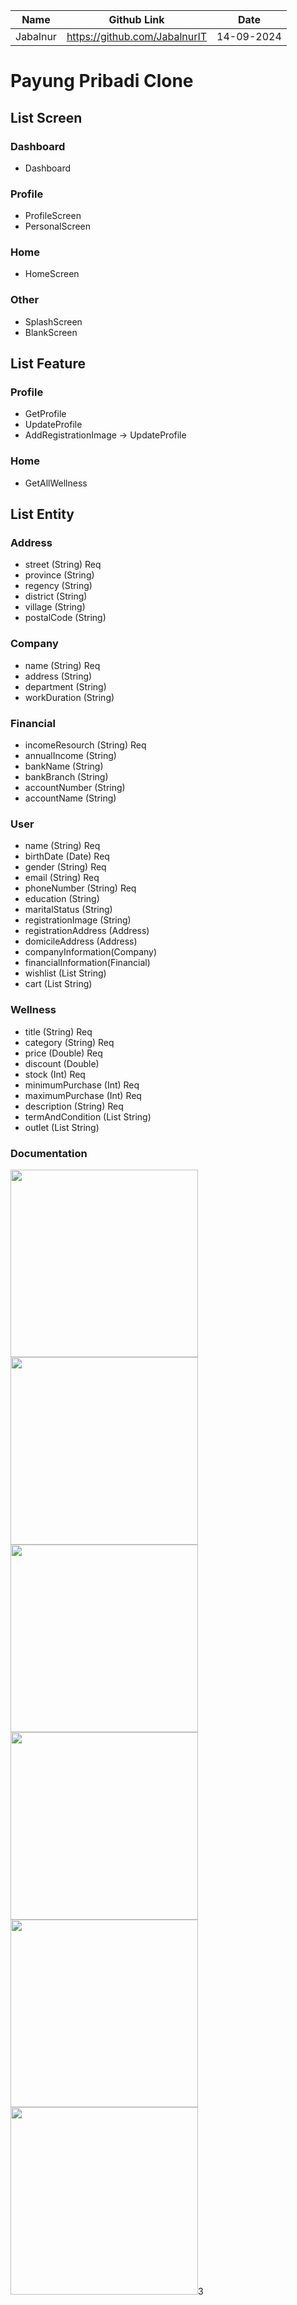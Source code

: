 
| Name     | Github Link                   | Date       |
|----------|-------------------------------|------------|
| Jabalnur | https://github.com/JabalnurIT | 14-09-2024 |




# Payung Pribadi Clone

## List Screen
### Dashboard
- Dashboard
### Profile
- ProfileScreen
- PersonalScreen
### Home
- HomeScreen 
### Other
- SplashScreen
- BlankScreen


## List Feature
### Profile
- GetProfile
- UpdateProfile
- AddRegistrationImage -> UpdateProfile
### Home
- GetAllWellness


## List Entity

### Address
- street (String) Req
- province (String)
- regency (String) 
- district (String) 
- village (String) 
- postalCode (String)

### Company
- name (String) Req
- address (String) 
- department (String)
- workDuration (String)

### Financial
- incomeResourch (String) Req
- annualIncome (String)
- bankName (String)
- bankBranch (String)
- accountNumber (String)
- accountName (String)

### User
- name (String) Req
- birthDate (Date) Req
- gender (String) Req
- email (String) Req
- phoneNumber (String) Req
- education (String)
- maritalStatus (String)
- registrationImage (String)
- registrationAddress (Address)
- domicileAddress (Address)
- companyInformation(Company)
- financialInformation(Financial)
- wishlist (List String)
- cart (List String)

### Wellness
- title (String) Req 
- category (String) Req
- price (Double) Req
- discount (Double)
- stock (Int) Req
- minimumPurchase (Int) Req
- maximumPurchase (Int) Req
- description (String) Req
- termAndCondition (List String)
- outlet (List String)


### Documentation
<img src="https://github.com/user-attachments/assets/2a71d796-d60e-47c7-a045-c4f518c71abd" width="300">
<img src="https://github.com/user-attachments/assets/fe3efd9b-fbff-47af-bad0-cd6edcdeac27" width="300">
<img src="https://github.com/user-attachments/assets/e0405bb2-2ab5-4223-be7d-609c4a85f067" width="300">
<img src="https://github.com/user-attachments/assets/dc645fc1-9b4f-4bf1-a732-9d508b39f903" width="300">
<img src="https://github.com/user-attachments/assets/641158b8-3263-4737-a127-3ef30d17dab0" width="300">
<img src="https://github.com/user-attachments/assets/a98e124a-4dde-4ab8-a145-ac69890202cc" width="300">3

